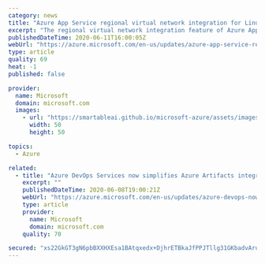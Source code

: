 ```yaml
---
category: news
title: "Azure App Service regional virtual network integration for Linux apps is now available"
excerpt: "The regional virtual network integration feature of Azure App Service, which enables access to resources in your virtual network across service endpoints or ExpressRoute connections, is now available in public regions"
publishedDateTime: 2020-06-11T16:00:05Z
webUrl: "https://azure.microsoft.com/en-us/updates/azure-app-service-regional-virtual-network-integration-for-linux-apps-is-now-available/"
type: article
quality: 69
heat: -1
published: false

provider:
  name: Microsoft
  domain: microsoft.com
  images:
    - url: "https://smartableai.github.io/microsoft-azure/assets/images/organizations/microsoft.com-50x50.jpg"
      width: 50
      height: 50

topics:
  - Azure

related:
  - title: "Azure DevOps Services now simplifies Azure Artifacts integration with other services"
    excerpt: ""
    publishedDateTime: 2020-06-08T19:00:21Z
    webUrl: "https://azure.microsoft.com/en-us/updates/azure-devops-now-simplifies-azure-artifacts-integration-with-other-service/"
    type: article
    provider:
      name: Microsoft
      domain: microsoft.com
    quality: 70

secured: "xs22GkGT3gN6pbBXXHXEsa1BAtqxedx+DjhrETBkaJfPPJTllg31GKbadvAruW/uLyakpEd/GhvW/JoDZCHo8SxZjuHzYwvij0dVh3B9jp4x6RkCndYsjn8Np81Obh+pmuC3uraUi4qsSwtYpxBGgdN+2uEcjk0toyTcRy2P2wGtIjdxzhUGOsOZXkxaf7aTCmm83DMZpXFsV+l1vcgFF31RvD/W9MVpHnMguIJwYyINqJkJmoFlUEp3qBXobHO7qb8ESZyqrg1HVOhMeZuMGoE3OM6BLbSX1xqFK46HWi9C9f2C109hzP8b/Q9ry39p+zEC/DO87EUmCTAFdmgnWQ==;wHwNn3sZwgh8zuCzC5kSkw=="
---
```


